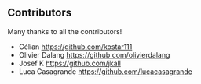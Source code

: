 Contributors
------------

Many thanks to all the contributors!

* Célian https://github.com/kostar111
* Olivier Dalang https://github.com/olivierdalang
* Josef K https://github.com/jkall
* Luca Casagrande https://github.com/lucacasagrande

